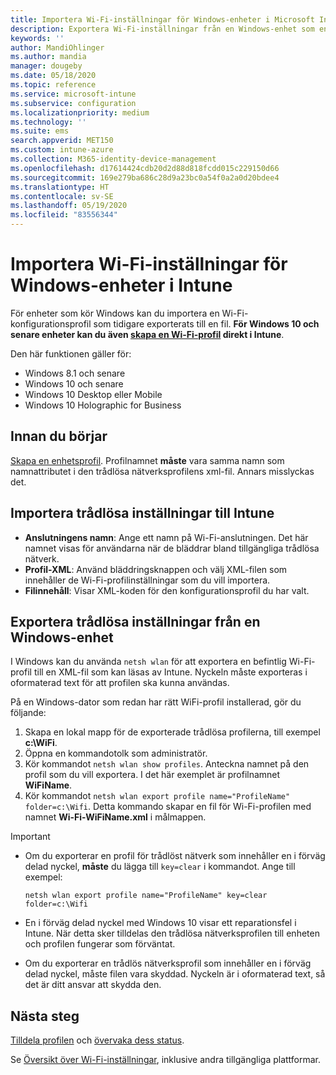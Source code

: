 ```yaml
---
title: Importera Wi-Fi-inställningar för Windows-enheter i Microsoft Intune – Azure | Microsoft Docs
description: Exportera Wi-Fi-inställningar från en Windows-enhet som en XML-fil med hjälp av netsh wlan. Sedan importerar du den här filen i Intune för att skapa en Wi-Fi-profil för enheter som kör Windows 8.1, Windows 10 och Windows Holographic for Business.
keywords: ''
author: MandiOhlinger
ms.author: mandia
manager: dougeby
ms.date: 05/18/2020
ms.topic: reference
ms.service: microsoft-intune
ms.subservice: configuration
ms.localizationpriority: medium
ms.technology: ''
ms.suite: ems
search.appverid: MET150
ms.custom: intune-azure
ms.collection: M365-identity-device-management
ms.openlocfilehash: d17614424cdb20d2d88d818fcdd015c229150d66
ms.sourcegitcommit: 169e279ba686c28d9a23bc0a54f0a2a0d20bdee4
ms.translationtype: HT
ms.contentlocale: sv-SE
ms.lasthandoff: 05/19/2020
ms.locfileid: "83556344"
---
```

# <a name="import-wi-fi-settings-for-windows-devices-in-intune"></a>Importera Wi-Fi-inställningar för Windows-enheter i Intune

För enheter som kör Windows kan du importera en Wi-Fi-konfigurationsprofil som tidigare exporterats till en fil. **För Windows 10 och senare enheter kan du även [skapa en Wi-Fi-profil](wi-fi-settings-windows.md) direkt i Intune**.

Den här funktionen gäller för:

- Windows 8.1 och senare
- Windows 10 och senare
- Windows 10 Desktop eller Mobile
- Windows 10 Holographic for Business

## <a name="before-you-begin"></a>Innan du börjar

[Skapa en enhetsprofil](wi-fi-settings-configure.md). Profilnamnet **måste** vara samma namn som namnattributet i den trådlösa nätverksprofilens xml-fil. Annars misslyckas det.

## <a name="import-the-wi-fi-settings-into-intune"></a>Importera trådlösa inställningar till Intune

- **Anslutningens namn**: Ange ett namn på Wi-Fi-anslutningen. Det här namnet visas för användarna när de bläddrar bland tillgängliga trådlösa nätverk.
- **Profil-XML**: Använd bläddringsknappen och välj XML-filen som innehåller de Wi-Fi-profilinställningar som du vill importera.
- **Filinnehåll**: Visar XML-koden för den konfigurationsprofil du har valt.

## <a name="export-wi-fi-settings-from-a-windows-device"></a>Exportera trådlösa inställningar från en Windows-enhet

I Windows kan du använda `netsh wlan` för att exportera en befintlig Wi-Fi-profil till en XML-fil som kan läsas av Intune. Nyckeln måste exporteras i oformaterad text för att profilen ska kunna användas.

På en Windows-dator som redan har rätt WiFi-profil installerad, gör du följande:

1. Skapa en lokal mapp för de exporterade trådlösa profilerna, till exempel **c:\WiFi**.
2. Öppna en kommandotolk som administratör.
3. Kör kommandot `netsh wlan show profiles`. Anteckna namnet på den profil som du vill exportera. I det här exemplet är profilnamnet **WiFiName**.
4. Kör kommandot `netsh wlan export profile name="ProfileName" folder=c:\Wifi`. Detta kommando skapar en fil för Wi-Fi-profilen med namnet **Wi-Fi-WiFiName.xml** i målmappen.

> [!IMPORTANT]
>
> - Om du exporterar en profil för trådlöst nätverk som innehåller en i förväg delad nyckel, **måste** du lägga till `key=clear` i kommandot. Ange till exempel:
>
>   `netsh wlan export profile name="ProfileName" key=clear folder=c:\Wifi`
>
> - En i förväg delad nyckel med Windows 10 visar ett reparationsfel i Intune. När detta sker tilldelas den trådlösa nätverksprofilen till enheten och profilen fungerar som förväntat.
> - Om du exporterar en trådlös nätverksprofil som innehåller en i förväg delad nyckel, måste filen vara skyddad. Nyckeln är i oformaterad text, så det är ditt ansvar att skydda den.

## <a name="next-steps"></a>Nästa steg

[Tilldela profilen](device-profile-assign.md) och [övervaka dess status](device-profile-monitor.md).

Se [Översikt över Wi-Fi-inställningar](wi-fi-settings-configure.md), inklusive andra tillgängliga plattformar.
